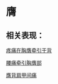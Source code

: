 # 膺## 相关表现：[疼痛在胸膺牵引于背](https://www.gmzyjc.com/search/result?wd=疼痛在胸膺牵引于背)[腰痛牵引胸膺部](https://www.gmzyjc.com/search/result?wd=腰痛牵引胸膺部)[膺背肩甲间痛](https://www.gmzyjc.com/search/result?wd=膺背肩甲间痛)